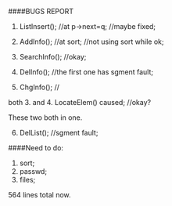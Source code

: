 ####BUGS REPORT

1. ListInsert();  //at p->next=q;  //maybe fixed;
2. AddInfo();  //at sort;  //not using sort while ok;


3. SearchInfo();  //okay;
4. DelInfo();  //the first one has sgment fault;
5. ChgInfo();  //

both 3. and 4. LocateElem() caused;  //okay?

These two both in one.

6. DelList();  //sgment fault;


####Need to do:
1. sort;
2. passwd;
3. files;

564 lines total now.
